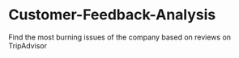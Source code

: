 # Customer-Feedback-Analysis
Find the most burning issues of the company based on reviews on TripAdvisor

